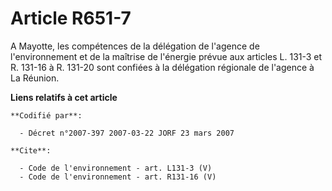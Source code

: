 # Article R651-7

A Mayotte, les compétences de la délégation de l'agence de l'environnement et de la maîtrise de l'énergie prévue aux articles
L. 131-3 et R. 131-16 à R. 131-20 sont confiées à la délégation régionale de l'agence à La Réunion.

**Liens relatifs à cet article**

	**Codifié par**:

	  - Décret n°2007-397 2007-03-22 JORF 23 mars 2007

	**Cite**:

	  - Code de l'environnement - art. L131-3 (V)
	  - Code de l'environnement - art. R131-16 (V)
